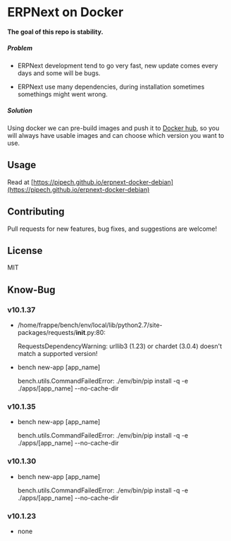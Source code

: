 #  ERPNext on Docker

**The goal of this repo is stability.**

##### Problem

* ERPNext development tend to go very fast, new update comes every days 
and some will be bugs.

* ERPNext use many dependencies, during installation sometimes somethings might went wrong.

##### Solution

Using docker we can pre-build images and push it to [Docker hub](https://hub.docker.com/r/pipech/erpnext-docker-debian/),
so you will always have usable images and can choose which version you want to use.

## Usage

Read at [https://pipech.github.io/erpnext-docker-debian](https://pipech.github.io/erpnext-docker-debian)

## Contributing

Pull requests for new features, bug fixes, and suggestions are welcome!

## License

MIT

## Know-Bug

### v10.1.37

* /home/frappe/bench/env/local/lib/python2.7/site-packages/requests/__init__.py:80: 

  RequestsDependencyWarning: urllib3 (1.23) or chardet (3.0.4) doesn't match a supported version!

* bench new-app [app_name]

  bench.utils.CommandFailedError: ./env/bin/pip install -q  -e ./apps/[app_name] --no-cache-dir

### v10.1.35

* bench new-app [app_name]

  bench.utils.CommandFailedError: ./env/bin/pip install -q  -e ./apps/[app_name] --no-cache-dir

### v10.1.30

* bench new-app [app_name]

  bench.utils.CommandFailedError: ./env/bin/pip install -q  -e ./apps/[app_name] --no-cache-dir

### v10.1.23

* none